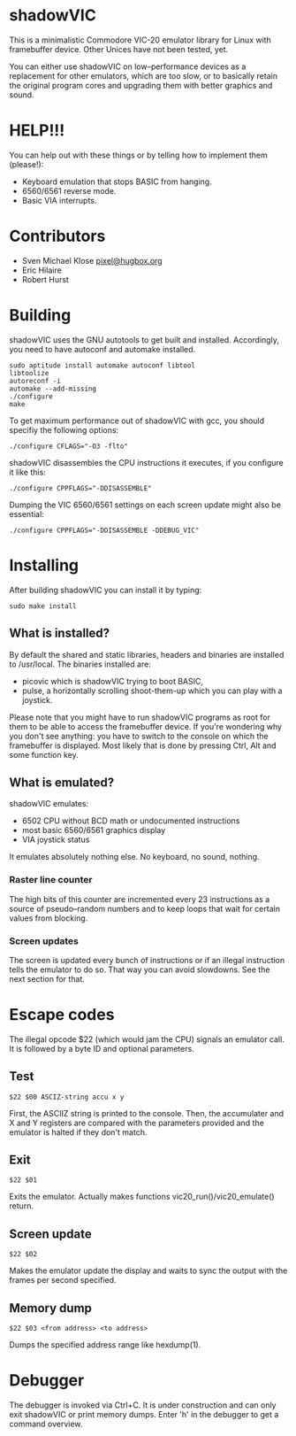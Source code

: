 # shadowVIC

This is a minimalistic Commodore VIC-20 emulator library for
Linux with framebuffer device.  Other Unices have not been
tested, yet.

You can either use shadowVIC on low–performance devices as a
replacement for other emulators, which are too slow, or to
basically retain the original program cores and upgrading them
with better graphics and sound.


# HELP!!!

You can help out with these things or by telling
how to implement them (please!):

* Keyboard emulation that stops BASIC from hanging.
* 6560/6561 reverse mode.
* Basic VIA interrupts.


# Contributors

* Sven Michael Klose <pixel@hugbox.org>
* Eric Hilaire
* Robert Hurst


# Building

shadowVIC uses the GNU autotools to get built and installed.
Accordingly, you need to have autoconf and automake installed.

```
sudo aptitude install automake autoconf libtool
libtoolize
autoreconf -i
automake --add-missing
./configure
make
```

To get maximum performance out of shadowVIC with gcc, you should
specifiy the following options:

```
./configure CFLAGS="-O3 -flto"
```

shadowVIC disassembles the CPU instructions it executes, if you
configure it like this:
```
./configure CPPFLAGS="-DDISASSEMBLE"
```

Dumping the VIC 6560/6561 settings on each screen update might
also be essential:
```
./configure CPPFLAGS="-DDISASSEMBLE -DDEBUG_VIC"
```

# Installing

After building shadowVIC you can install it by typing:

```
sudo make install
```


## What is installed?

By default the shared and static libraries, headers and binaries
are installed to /usr/local.  The binaries installed are:

* picovic which is shadowVIC trying to boot BASIC,
* pulse, a horizontally scrolling shoot-them-up which you can play with a joystick.

Please note that you might have to run shadowVIC programs as root
for them to be able to access the framebuffer device.  If you're
wondering why you don't see anything: you have to switch to the
console on which the framebuffer is displayed.  Most likely that
is done by pressing Ctrl, Alt and some function key.


## What is emulated?

shadowVIC emulates:

* 6502 CPU without BCD math or undocumented instructions
* most basic 6560/6561 graphics display
* VIA joystick status

It emulates absolutely nothing else.  No keyboard, no sound,
nothing.


### Raster line counter

The high bits of this counter are incremented every 23
instructions as a source of pseudo–random numbers and to keep
loops that wait for certain values from blocking.


### Screen updates

The screen is updated every bunch of instructions or if an
illegal instruction tells the emulator to do so.  That way you
can avoid slowdowns.  See the next section for that.


# Escape codes

The illegal opcode $22 (which would jam the CPU) signals an
emulator call.  It is followed by a byte ID and optional
parameters.


## Test

```
$22 $00 ASCIZ-string accu x y 
```

First, the ASCIIZ string is printed to the console.  Then, the
accumulater and X and Y registers are compared with the
parameters provided and the emulator is halted if they don't
match.


## Exit

```
$22 $01
```

Exits the emulator. Actually makes functions vic20_run()/vic20_emulate() return.


## Screen update

```
$22 $02
```

Makes the emulator update the display and waits to sync
the output with the frames per second specified.


## Memory dump

```
$22 $03 <from address> <to address>
```

Dumps the specified address range like hexdump(1).


# Debugger

The debugger is invoked via Ctrl+C.  It is under construction
and can only exit shadowVIC or print memory dumps.  Enter 'h'
in the debugger to get a command overview.
